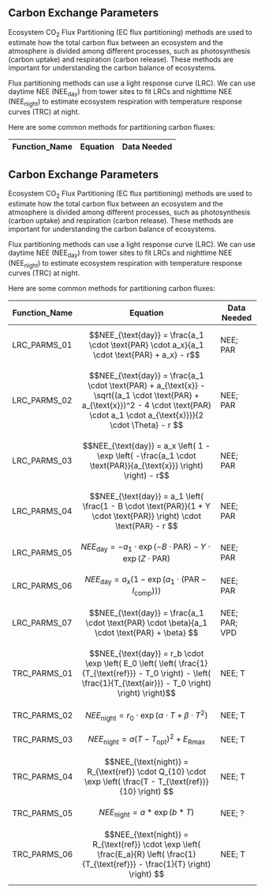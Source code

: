 ## Carbon Exchange Parameters

Ecosystem CO<sub>2</sub> Flux Partitioning (EC flux partitioning) methods are used to estimate how the total carbon flux between an ecosystem and the atmosphere is divided among different processes, such as photosynthesis (carbon uptake) and respiration (carbon release). These methods are important for understanding the carbon balance of ecosystems. 

Flux partitioning methods can use a light response curve (LRC). We can use daytime NEE (NEE<sub>day</sub>) from tower sites to fit LRCs and nighttime NEE (NEE<sub>night</sub>) to estimate ecosystem respiration with temperature response curves (TRC) at night. 

Here are some common methods for partitioning carbon fluxes:

|Function_Name	|Equation | Data Needed | 
|---------------|-------------------------------------------|---------------|
## Carbon Exchange Parameters

Ecosystem CO<sub>2</sub> Flux Partitioning (EC flux partitioning) methods are used to estimate how the total carbon flux between an ecosystem and the atmosphere is divided among different processes, such as photosynthesis (carbon uptake) and respiration (carbon release). These methods are important for understanding the carbon balance of ecosystems. 

Flux partitioning methods can use a light response curve (LRC). We can use daytime NEE (NEE<sub>day</sub>) from tower sites to fit LRCs and nighttime NEE (NEE<sub>night</sub>) to estimate ecosystem respiration with temperature response curves (TRC) at night. 

Here are some common methods for partitioning carbon fluxes:

|Function_Name	|Equation | Data Needed | 
|---------------|-------------------------------------------|---------------|
|LRC_PARMS_01	  | $$NEE_{\text{day}} = \frac{a_1 \cdot \text{PAR} \cdot a_x}{a_1 \cdot \text{PAR} + a_x} - r$$ | NEE; PAR|
|LRC_PARMS_02	  | $$NEE_{\text{day}} = \frac{a_1 \cdot \text{PAR} + a_{\text{x}} - \sqrt{(a_1 \cdot \text{PAR} + a_{\text{x}})^2 - 4 \cdot \text{PAR} \cdot a_1 \cdot a_{\text{x}}}}{2 \cdot \Theta} - r $$| NEE; PAR|
|LRC_PARMS_03	  | $$NEE_{\text{day}} = a_x \left( 1 - \exp \left( -\frac{a_1 \cdot \text{PAR}}{a_{\text{x}}} \right) \right) - r$$ | NEE; PAR|
|LRC_PARMS_04	  | $$NEE_{\text{day}} = a_1 \left( \frac{1 - B \cdot \text{PAR}}{1 + Y \cdot \text{PAR}} \right) \cdot \text{PAR} - r $$| NEE; PAR|
|LRC_PARMS_05	  | $$NEE_{\text{day}} = -a_1 \cdot \exp(-B \cdot \text{PAR}) - Y \cdot \exp(Z \cdot \text{PAR}) $$| NEE; PAR|
|LRC_PARMS_06	  | $$NEE_{\text{day}} = a_x \left( 1 - \exp \left( a_1 \cdot \left( \text{PAR} - I_{\text{comp}} \right) \right) \right) $$ | NEE; PAR|
|LRC_PARMS_07	  | $$NEE_{\text{day}} = \frac{a_1 \cdot \text{PAR} \cdot \beta}{a_1 \cdot \text{PAR} + \beta} $$| NEE; PAR; VPD|
|TRC_PARMS_01   | $$NEE_{\text{day}} = r_b \cdot \exp \left( E_0 \left( \left( \frac{1}{T_{\text{ref}}} - T_0 \right) - \left( \frac{1}{T_{\text{air}}} - T_0 \right) \right) \right)$$| NEE; T|
|TRC_PARMS_02   | $$NEE_{\text{night}} = r_0 \cdot \exp \left( \alpha \cdot T + \beta \cdot T^2 \right) $$|NEE; T |
|TRC_PARMS_03   | $$NEE_{\text{night}} = a \left( T - T_{\text{opt}} \right)^2 + E_{\text{Rmax}} $$|NEE; T|
|TRC_PARMS_04   | $$NEE_{\text{night}} = R_{\text{ref}} \cdot Q_{10} \cdot \exp \left( \frac{T - T_{\text{ref}}}{10} \right) $$| NEE; T|
|TRC_PARMS_05   | $$NEE_{\text{night}} = a * \exp \left(b*T\right) $$|NEE; ? |
|TRC_PARMS_06   | $$NEE_{\text{night}} = R_{\text{ref}} \cdot \exp \left( \frac{E_a}{R} \left( \frac{1}{T_{\text{ref}}} - \frac{1}{T} \right) \right) $$|NEE; T|

